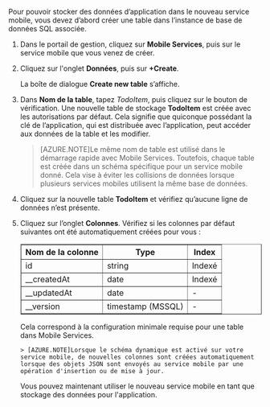 Pour pouvoir stocker des données d’application dans le nouveau service mobile, vous devez d’abord créer une table dans l’instance de base de données SQL associée.

1. Dans le portail de gestion, cliquez sur **Mobile Services**, puis sur le service mobile que vous venez de créer.

2. Cliquez sur l'onglet **Données**, puis sur **+Create**.

   	La boîte de dialogue **Create new table** s’affiche.

3. Dans **Nom de la table**, tapez _TodoItem_, puis cliquez sur le bouton de vérification. Une nouvelle table de stockage **TodoItem** est créée avec les autorisations par défaut. Cela signifie que quiconque possédant la clé de l’application, qui est distribuée avec l’application, peut accéder aux données de la table et les modifier.

    >[AZURE.NOTE]Le même nom de table est utilisé dans le démarrage rapide avec Mobile Services. Toutefois, chaque table est créée dans un schéma spécifique pour un service mobile donné. Cela vise à éviter les collisions de données lorsque plusieurs services mobiles utilisent la même base de données.

4. Cliquez sur la nouvelle table **TodoItem** et vérifiez qu’aucune ligne de données n’est présente.

5. Cliquez sur l’onglet **Colonnes**. Vérifiez si les colonnes par défaut suivantes ont été automatiquement créées pour vous :
	
	<table border="1" cellpadding="10">
<tr>
<th>Nom de la colonne</th>
<th>Type</th>
<th>Index</th>
</tr>
<tr>
<td>id</td>
<td>string</td>
<td>Indexé</td>
</tr>
<tr>
<td>__createdAt</td>
<td>date</td>
<td>Indexé</td>
</tr>
<tr>
<td>__updatedAt</td>
<td>date</td>
<td><font color="transparent">-</font></td>
</tr>
<tr>
<td>__version</td>
<td>timestamp (MSSQL)</td>
<td><font color="transparent">-</font></td>
</tr> 	
</table>Cela correspond à la configuration minimale requise pour une table dans Mobile Services.

    > [AZURE.NOTE]Lorsque le schéma dynamique est activé sur votre service mobile, de nouvelles colonnes sont créées automatiquement lorsque des objets JSON sont envoyés au service mobile par une opération d'insertion ou de mise à jour.

Vous pouvez maintenant utiliser le nouveau service mobile en tant que stockage des données pour l'application.

<!---HONumber=Oct15_HO3-->